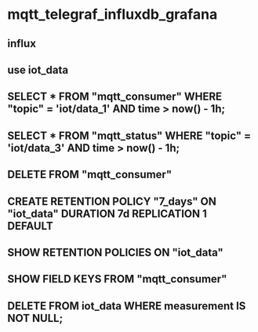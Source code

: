 # mqtt_telegraf_influxdb_grafana
## influx
## use iot_data
## SELECT * FROM "mqtt_consumer" WHERE "topic" = 'iot/data_1' AND time > now() - 1h;
## SELECT * FROM "mqtt_status" WHERE "topic" = 'iot/data_3' AND time > now() - 1h;

## DELETE FROM "mqtt_consumer"

## CREATE RETENTION POLICY "7_days" ON "iot_data" DURATION 7d REPLICATION 1 DEFAULT

## SHOW RETENTION POLICIES ON "iot_data"

## SHOW FIELD KEYS FROM "mqtt_consumer"
## DELETE FROM iot_data WHERE measurement IS NOT NULL;


